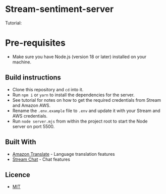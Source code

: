 # Stream-sentiment-server

Tutorial:

# Pre-requisites
- Make sure you have Node.js (version 18 or later) installed on your machine.

## Build instructions
- Clone this repository and `cd` into it.
- Run `npm i` or `yarn` to install the dependencies for the server.
- See tutorial for notes on how to get the required credentials from Stream and
    Amazon AWS.
- Rename the `.env.example` file to `.env` and update it with your Stream and AWS credentials.
- Run `node server.mjs` from within the project root to start the Node server on port 5500.

## Built With
- [Amazon Translate](https://aws.amazon.com/translate/) - Language translation
    features
- [Stream Chat](https://getstream.io/chat/) - Chat features

## Licence
- [MIT](https://opensource.org/licenses/MIT)
